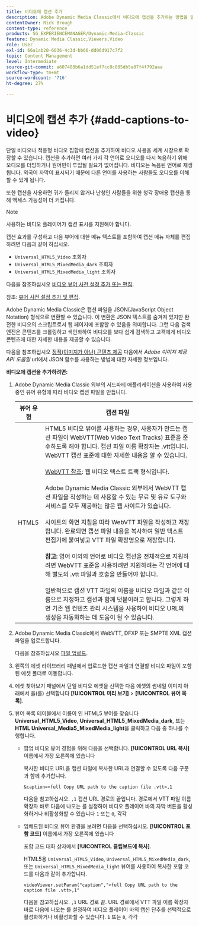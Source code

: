 ```yaml
---
title: 비디오에 캡션 추가
description: Adobe Dynamic Media Classic에서 비디오에 캡션을 추가하는 방법을 알아봅니다.
contentOwner: Rick Brough
content-type: reference
products: SG_EXPERIENCEMANAGER/Dynamic-Media-Classic
feature: Dynamic Media Classic,Viewers,Video
role: User
exl-id: 66a1ab20-6036-4c3d-bb66-dd06d917c7f2
topic: Content Management
level: Intermediate
source-git-commit: a607488b6a1dd51ef7cc8c885db5a87f4f792aaa
workflow-type: tm+mt
source-wordcount: '716'
ht-degree: 27%

---
```


# 비디오에 캡션 추가 {#add-captions-to-video}

단일 비디오나 적응형 비디오 집합에 캡션을 추가하여 비디오 사용을 세계 시장으로 확장할 수 있습니다. 캡션을 추가하면 여러 가지 각 언어로 오디오를 다시 녹음하기 위해 오디오를 더빙하거나 원어민이 투입될 필요가 없어집니다. 비디오는 녹음된 언어로 재생됩니다. 외국어 자막이 표시되기 때문에 다른 언어를 사용하는 사람들도 오디오를 이해할 수 있게 됩니다.

또한 캡션을 사용하면 귀가 들리지 않거나 난청인 사람들을 위한 청각 장애용 캡션을 통해 액세스 가능성이 더 커집니다.

>[!NOTE]
>
>사용하는 비디오 플레이어가 캡션 표시를 지원해야 합니다.

캡션 효과를 구성하고 다음 뷰어에 대한 메뉴 텍스트를 포함하여 캡션 메뉴 자체를 편집하려면 다음과 같이 하십시오.

* `Universal_HTML5_Video` 조회자
* `Universal_HTML5_MixedMedia_dark` 조회자
* `Universal_HTML5_MixedMedia_light` 조회자

다음을 참조하십시오 [비디오 뷰어 사전 설정 추가 또는 편집](previewing-videos-video-viewer.md#adding_or_editing_a_video_viewer_preset).

참조: [뷰어 사전 설정 추가 및 편집](application-setup.md#adding_and_editing_viewer_presets).

Adobe Dynamic Media Classic은 캡션 파일을 JSON(JavaScript Object Notation) 형식으로 변환할 수 있습니다. 이 변환은 JSON 텍스트를 숨겨져 있지만 완전한 비디오의 스크립트로서 웹 페이지에 포함할 수 있음을 의미합니다. 그런 다음 검색 엔진은 콘텐츠를 크롤링하고 색인화하여 비디오를 보다 쉽게 검색하고 고객에게 비디오 콘텐츠에 대한 자세한 내용을 제공할 수 있습니다.

다음을 참조하십시오 [정적(이미지가 아닌) 콘텐츠 제공](https://experienceleague.adobe.com/en/docs/dynamic-media-developer-resources/image-serving-api/image-serving-api/c-serving-static-nonimage-contents#image-serving-api) 다음에서 *Adobe 이미지 제공 API 도움말* url에서 JSON 함수를 사용하는 방법에 대한 자세한 정보입니다.

**비디오에 캡션을 추가하려면:**

1. Adobe Dynamic Media Classic 외부의 서드파티 애플리케이션을 사용하여 사용 중인 뷰어 유형에 따라 비디오 캡션 파일을 만듭니다.

   | 뷰어 유형 | 캡션 파일 |
   |--- |--- |
   | HTML5 | HTML5 비디오 뷰어를 사용하는 경우, 사용자가 만드는 캡션 파일이 WebVTT(Web Video Text Tracks) 표준을 준수하도록 해야 합니다. 캡션 파일 이름 확장자는 .vtt입니다. WebVTT 캡션 표준에 대한 자세한 내용을 알 수 있습니다.<br><br>[WebVTT 참조](https://w3c.github.io/webvtt/): 웹 비디오 텍스트 트랙 형식입니다. <br><br>Adobe Dynamic Media Classic 외부에서 WebVTT 캡션 파일을 작성하는 데 사용할 수 있는 무료 및 유료 도구와 서비스를 모두 제공하는 많은 웹 사이트가 있습니다. <br><br>사이트의 화면 지침을 따라 WebVTT 파일을 작성하고 저장합니다. 완료되면 캡션 파일 내용을 복사하여 일반 텍스트 편집기에 붙여넣고 VTT 파일 확장명으로 저장합니다. <br><br><b>참고:</b> 영어 이외의 언어로 비디오 캡션을 전체적으로 지원하려면 WebVTT 표준을 사용하려면 지원하려는 각 언어에 대해 별도의 .vtt 파일과 호출을 만들어야 합니다. <br><br>일반적으로 캡션 VTT 파일의 이름을 비디오 파일과 같은 이름으로 지정하고 캡션과 함께 덧붙이려고 합니다. 그렇게 하면 기존 웹 컨텐츠 관리 시스템을 사용하여 비디오 URL의 생성을 자동화하는 데 도움이 될 수 있습니다. |

1. Adobe Dynamic Media Classic에서 WebVTT, DFXP 또는 SMPTE XML 캡션 파일을 업로드합니다.

   다음을 참조하십시오 [파일 업로드](uploading-files.md#uploading_files).

1. 왼쪽의 에셋 라이브러리 패널에서 업로드한 캡션 파일과 연결할 비디오 파일이 포함된 에셋 폴더로 이동합니다.
1. 에셋 찾아보기 패널에서 단일 비디오 에셋을 선택한 다음 에셋의 썸네일 이미지 아래에서 을(를) 선택합니다 **[!UICONTROL 미리 보기]** > **[!UICONTROL 뷰어 목록]**.
1. 뷰어 목록 테이블에서 이름이 인 HTML5 뷰어를 찾습니다 **Universal_HTML5_Video**, **Universal_HTML5_MixedMedia_dark**, 또는 **HTML Universal_Media5_MixedMedia_light**&#x200B;을 클릭하고 다음 중 하나를 수행합니다.

   * 팝업 비디오 뷰어 경험을 위해 다음을 선택합니다. **[!UICONTROL URL 복사]** 이름에서 가장 오른쪽에 있습니다

     복사한 비디오 URL을 캡션 파일에 복사한 URL과 연결할 수 있도록 다음 구문과 함께 추가합니다.

     `&caption=<full Copy URL path to the caption file .vtt>,1`

     다음을 참고하십시오. `,1` 캡션 URL 경로의 끝입니다. 경로에서 VTT 파일 이름 확장자 바로 다음에 나오는 를 설정하여 비디오 플레이어 바의 자막 버튼을 활성화하거나 비활성화할 수 있습니다 `1` 또는 `0`, 각각

   * 임베드된 비디오 뷰어 환경을 보려면 다음을 선택하십시오. **[!UICONTROL 포함 코드]** 이름에서 가장 오른쪽에 있습니다

     포함 코드 대화 상자에서 **[!UICONTROL 클립보드에 복사]**.

     HTML5용 `Universal_HTML5_Video`, `Universal_HTML5_MixedMedia_dark`, 또는 `Universal_HTML5_MixedMedia_light` 뷰어를 사용하여 복사한 포함 코드를 다음과 같이 추가합니다.

     `videoViewer.setParam("caption","<full Copy URL path to the caption file .vtt>,1"`

     다음을 참고하십시오. `,1` URL 경로 끝. URL 경로에서 VTT 파일 이름 확장자 바로 다음에 나오는 를 설정하여 비디오 플레이어 바의 캡션 단추를 선택적으로 활성화하거나 비활성화할 수 있습니다. `1` 또는 `0`, 각각

